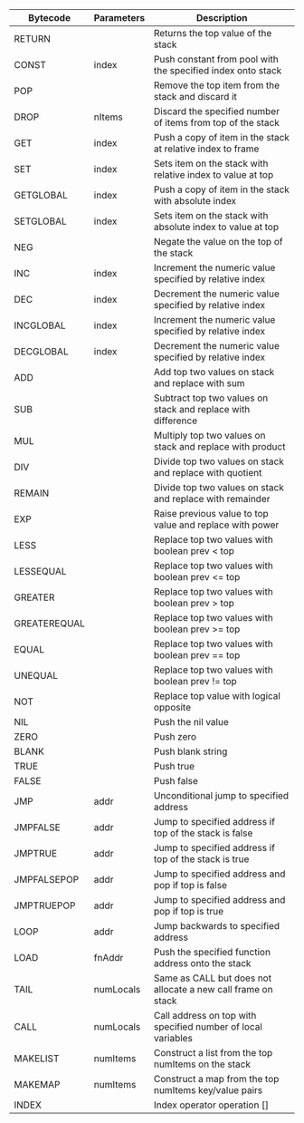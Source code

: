 
| Bytecode     | Parameters | Description                                                  |
|--------------|------------|--------------------------------------------------------------|
| RETURN       |            | Returns the top value of the stack                           |
| CONST        | index      | Push constant from pool with the specified index onto stack  |
| POP          |            | Remove the top item from the stack and discard it            |
| DROP         | nItems     | Discard the specified number of items from top of the stack  |
| GET          | index      | Push a copy of item in the stack at relative index to frame  |
| SET          | index      | Sets item on the stack with relative index to value at top   |
| GETGLOBAL    | index      | Push a copy of item in the stack with absolute index         |
| SETGLOBAL    | index      | Sets item on the stack with absolute index to value at top   |
| NEG          |            | Negate the value on the top of the stack                     |
| INC          | index      | Increment the numeric value specified by relative index      |
| DEC          | index      | Decrement the numeric value specified by relative index      |
| INCGLOBAL    | index      | Increment the numeric value specified by relative index      |
| DECGLOBAL    | index      | Decrement the numeric value specified by relative index      |
| ADD          |            | Add top two values on stack and replace with sum             |
| SUB          |            | Subtract top two values on stack and replace with difference |
| MUL          |            | Multiply top two values on stack and replace with product    |
| DIV          |            | Divide top two values on stack and replace with quotient     |
| REMAIN       |            | Divide top two values on stack and replace with remainder    |
| EXP          |            | Raise previous value to top value and replace with power     |
| LESS         |            | Replace top two values with boolean prev < top               |
| LESSEQUAL    |            | Replace top two values with boolean prev <= top              |
| GREATER      |            | Replace top two values with boolean prev > top               |
| GREATEREQUAL |            | Replace top two values with boolean prev >= top              |
| EQUAL        |            | Replace top two values with boolean prev == top              |
| UNEQUAL      |            | Replace top two values with boolean prev != top              |
| NOT          |            | Replace top value with logical opposite                      |
| NIL          |            | Push the nil value                                           |
| ZERO         |            | Push zero                                                    |
| BLANK        |            | Push blank string                                            |
| TRUE         |            | Push true                                                    |
| FALSE        |            | Push false                                                   |
| JMP          | addr       | Unconditional jump to specified address                      |
| JMPFALSE     | addr       | Jump to specified address if top of the stack is false       |
| JMPTRUE      | addr       | Jump to specified address if top of the stack is true        |
| JMPFALSEPOP  | addr       | Jump to specified address and pop if top is false            |
| JMPTRUEPOP   | addr       | Jump to specified address and pop if top is true             |
| LOOP         | addr       | Jump backwards to specified address                          |
| LOAD         | fnAddr     | Push the specified function address onto the stack           |
| TAIL         | numLocals  | Same as CALL but does not allocate a new call frame on stack |
| CALL         | numLocals  | Call address on top with specified number of local variables |
| MAKELIST     | numItems   | Construct a list from the top numItems on the stack          |
| MAKEMAP      | numItems   | Construct a map from the top numItems key/value pairs        |
| INDEX        |            | Index operator operation []                                  |